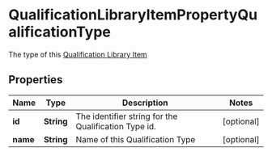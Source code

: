

# QualificationLibraryItemPropertyQualificationType

The type of this [Qualification Library Item](https://developers.intellihr.io/docs/v1/)

## Properties

| Name | Type | Description | Notes |
|------------ | ------------- | ------------- | -------------|
|**id** | **String** | The identifier string for the Qualification Type id. |  [optional] |
|**name** | **String** | Name of this Qualification Type |  [optional] |



